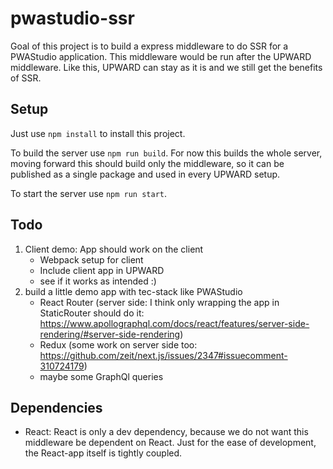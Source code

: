 # pwastudio-ssr
Goal of this project is to build a express middleware to do SSR for a PWAStudio application.
This middleware would be run after the UPWARD middleware. Like this, UPWARD can stay as it is and we still get the benefits of SSR.  

## Setup
Just use `npm install` to install this project.  

To build the server use `npm run build`. For now this builds the whole server, moving forward this should build only the
middleware, so it can be published as a single package and used in every UPWARD setup.

To start the server use `npm run start`.

## Todo
1) Client demo: App should work on the client
    - Webpack setup for client
    - Include client app in UPWARD
    - see if it works as intended :)
2) build a little demo app with tec-stack like PWAStudio
    - React Router (server side: I think only wrapping the app in StaticRouter should do it: https://www.apollographql.com/docs/react/features/server-side-rendering/#server-side-rendering)
    - Redux (some work on server side too: https://github.com/zeit/next.js/issues/2347#issuecomment-310724179)
    - maybe some GraphQl queries

## Dependencies
- React: React is only a dev dependency, because we do not want this middleware be dependent on React. 
    Just for the ease of development, the React-app itself is tightly coupled.